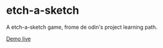 # etch-a-sketch
A etch-a-sketch game, frome de odin's project learning path.

[Demo live](https://jwatelet.github.io/etch-a-sketch/)